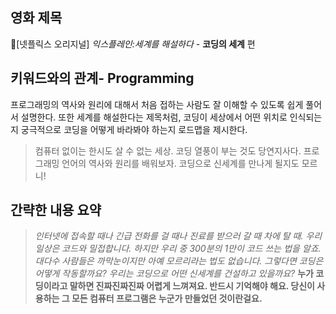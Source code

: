 ## 영화 제목
&#128204;[넷플릭스 오리지널] _익스플레인:세계를 해설하다_ - __코딩의 세계__ 편

## 키워드와의 관계- Programming
프로그래밍의 역사와 원리에 대해서 처음 접하는 사람도 잘 이해할 수 있도록 쉽게 풀어서 설명한다. 또한 세계를 해설한다는 제목처럼, 코딩이 세상에서 어떤 위치로 인식되는지 궁극적으로 코딩을 어떻게 바라봐야 하는지 로드맵을 제시한다. 
> 컴퓨터 없이는 한시도 살 수 없는 세상. 코딩 열풍이 부는 것도 당연지사다. 프로그래밍 언어의 역사와 원리를 배워보자. 코딩으로 신세계를 만나게 될지도 모르니!

## 간략한 내용 요약
> _인터넷에 접속할 때나 긴급 전화를 걸 때나 진료를 받으러 갈 때 차에 탈 때. 우리 일상은 코드와 밀접합니다. 하지만 우리 중 300분의 1만이 코드 쓰는 법을 알죠. 대다수 사람들은 까막눈이지만 아예 모르리라는 법도 없습니다. 그렇다면 코딩은 어떻게 작동할까요? 우리는 코딩으로 어떤 신세계를 건설하고 있을까요?_
> __누가 코딩이라고 말하면 진짜진짜진짜 어렵게 느껴져요. 반드시 기억해야 해요. 당신이 사용하는 그 모든 컴퓨터 프로그램은 누군가 만들었던 것이란걸요.__
